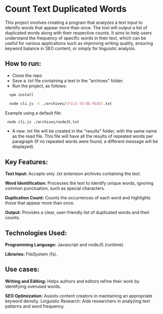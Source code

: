 # Count Text Duplicated Words

This project involves creating a program that analyzes a text input to identify words that appear more than once. The tool will output a list of duplicated words along with their respective counts. It aims to help users understand the frequency of specific words in their text, which can be useful for various applications such as improving writing quality, ensuring keyword balance in SEO content, or simply for linguistic analysis.

## How to run:

- Clone the repo
- Save a .txt file containing a text in the "archives" folder.
- Run the project, as follows:

```bash
  npm install
```

```bash
  node cli.js -t ./archives/[FILE-TO-BE-READ].txt
```

Example using a default file:

 ```bash
  node cli.js ./archives/nodeJS.txt
```

- A new .txt file will be created in the "results" folder, with the same name as the read file. This file will have all the results of repeated words per paragraph (If no repeated words were found, a different message will be displayed).

## Key Features:

**Text Input:** Accepts only .txt extension archives containing the text.

**Word Identification:** Processes the text to identify unique words, ignoring common punctuation, such as special characters.

**Duplication Count:** Counts the occurrences of each word and highlights those that appear more than once.

**Output:** Provides a clear, user-friendly list of duplicated words and their counts.

## Technologies Used:

**Programming Language:** Javascript and nodeJS (runtime).

**Libraries:** FileSystem (fs).

## Use cases:

**Writing and Editing:** Helps authors and editors refine their work by identifying overused words.

**SEO Optimization:** Assists content creators in maintaining an appropriate keyword density.
Linguistic Research: Aids researchers in analyzing text patterns and word frequency.